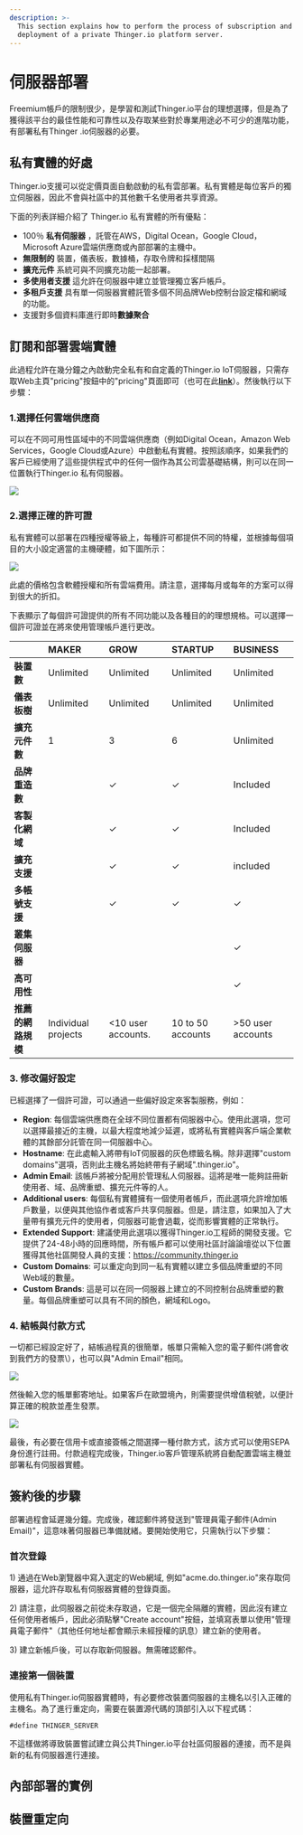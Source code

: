 ```yaml
---
description: >-
  This section explains how to perform the process of subscription and
  deployment of a private Thinger.io platform server.
---
```


# 伺服器部署

Freemium帳戶的限制很少，是學習和測試Thinger.io平台的理想選擇，但是為了獲得該平台的最佳性能和可靠性以及存取某些對於專業用途必不可少的進階功能，有部署私有Thinger .io伺服器的必要。

## 私有實體的好處

Thinger.io支援可以從定價頁面自動啟動的私有雲部署。私有實體是每位客戶的獨立伺服器，因此不會與社區中的其他數千名使用者共享資源。

下面的列表詳細介紹了 Thinger.io 私有實體的所有優點： 

* 100％ **私有伺服器** ，託管在AWS，Digital Ocean，Google Cloud，Microsoft Azure雲端供應商或內部部署的主機中。
* **無限制的** 裝置，儀表板，數據桶，存取令牌和採樣間隔
* **擴充元件** 系統可與不同擴充功能一起部署。 
* **多使用者支援** 這允許在伺服器中建立並管理獨立客戶帳戶。
* **多租戶支援** 具有單一伺服器實體託管多個不同品牌Web控制台設定檔和網域的功能。
* 支援對多個資料庫進行即時**數據聚合**

## 訂閱和部署雲端實體

此過程允許在幾分鐘之內啟動完全私有和自定義的Thinger.io IoT伺服器，只需存取Web主頁"pricing"按鈕中的"pricing"頁面即可（也可在此[**link**](https：//pricing.thinger.io)）。然後執行以下步驟：

### 1.選擇任何雲端供應商

可以在不同可用性區域中的不同雲端供應商（例如Digital Ocean，Amazon Web Services，Google Cloud或Azure）中啟動私有實體。按照該順序，如果我們的客戶已經使用了這些提供程式中的任何一個作為其公司雲基礎結構，則可以在同一位置執行Thinger.io 私有伺服器。

![](~@server/Clouds.png)

### 2.選擇正確的許可證

私有實體可以部署在四種授權等級上，每種許可都提供不同的特權，並根據每個項目的大小設定適當的主機硬體，如下圖所示：

![](~@server/Pricing.png)

此處的價格包含軟體授權和所有雲端費用。請注意，選擇每月或每年的方案可以得到很大的折扣。

下表顯示了每個許可證提供的所有不同功能以及各種目的的理想規格。可以選擇一個許可證並在將來使用管理帳戶進行更改。

|  					| **MAKER** | **GROW** 	| **STARTUP** 	| **BUSINESS** 	|
| :--- 				| :--- 		| :--- 		| :--- 			| :--- 			|
| **裝置數** 		| Unlimited | Unlimited | Unlimited 	| Unlimited 	|
| **儀表板樹** 		| Unlimited | Unlimited | Unlimited 	| Unlimited 	|
| **擴充元件數**			| 1 		| 3 		| 6 			| Unlimited 	|
| **品牌重造數** 	|  			| ✓ 		| ✓ 			| Included 		|
| **客製化網域** 	|  			| ✓ 		| ✓ 			| Included 		|
| **擴充支援** 		|  			| ✓ 		| ✓ 			| included 		|
| **多帳號支援** 	|  			| ✓ 		| ✓ 			| ✓ 			|
| **叢集伺服器** 	|  			|  			|  				| ✓ 			|
| **高可用性**  		|  			|  			|  				| ✓ 			|
| **推薦的網路規模** 	| Individual projects | &lt;10 user accounts. | 10 to 50 accounts |  &gt;50 user accounts |

### 3. 修改偏好設定

已經選擇了一個許可證，可以通過一些偏好設定來客製服務，例如：

* **Region**: 每個雲端供應商在全球不同位置都有伺服器中心。使用此選項，您可以選擇最接近的主機，以最大程度地減少延遲，或將私有實體與客戶端企業軟體的其餘部分託管在同一伺服器中心。
* **Hostname**: 在此處輸入將帶有IoT伺服器的灰色標籤名稱。除非選擇"custom domains"選項，否則此主機名將始終帶有子網域".thinger.io"。
* **Admin Email**: 該帳戶將被分配用於管理私人伺服器。這將是唯一能夠註冊新使用者、域、品牌重塑、擴充元件等的人。
* **Additional users**: 每個私有實體擁有一個使用者帳戶，而此選項允許增加帳戶數量，以便與其他協作者或客戶共享伺服器。但是，請注意，如果加入了大量帶有擴充元件的使用者，伺服器可能會過載，從而影響實體的正常執行。
* **Extended Support**: 建議使用此選項以獲得Thinger.io工程師的開發支援。它提供了24-48小時的回應時間，所有帳戶都可以使用社區討論論壇從以下位置獲得其他社區開發人員的支援：https://community.thinger.io
* **Custom Domains**: 可以重定向到同一私有實體以建立多個品牌重塑的不同Web域的數量。
* **Custom Brands**: 這是可以在同一伺服器上建立的不同控制台品牌重塑的數量。每個品牌重塑可以具有不同的顏色，網域和Logo。

### 4. 結帳與付款方式

一切都已經設定好了，結帳過程真的很簡單，帳單只需輸入您的電子郵件\(將會收到我們方的發票\），也可以與"Admin Email"相同。 

![](~@server/OrderEmail.png)

然後輸入您的帳單郵寄地址。如果客戶在歐盟境內，則需要提供增值稅號，以便計算正確的稅款並產生發票。

![](~@server/Billing.png)

最後，有必要在信用卡或直接簽帳之間選擇一種付款方式，該方式可以使用SEPA身份進行註冊。付款過程完成後，Thinger.io客戶管理系統將自動配置雲端主機並部署私有伺服器實體。

## 簽約後的步驟

部署過程會延遲幾分鐘。完成後，確認郵件將發送到"管理員電子郵件(Admin Email)"，這意味著伺服器已準備就緒。要開始使用它，只需執行以下步驟：

### 首次登錄

1\) 通過在Web瀏覽器中寫入選定的Web網域, 例如​​ "acme.do.thinger.io"來存取伺服器，這允許存取私有伺服器實體的登錄頁面。

2\) 請注意，此伺服器之前從未存取過，它是一個完全隔離的實體，因此沒有建立任何使用者帳戶，因此必須點擊"Create account"按鈕，並填寫表單以使用"管理員電子郵件"（其他任何地址都會顯示未經授權的訊息）建立新的使用者。

3\) 建立新帳戶後，可以存取新伺服器。無需確認郵件。

### 連接第一個裝置

使用私有Thinger.io伺服器實體時，有必要修改裝置伺服器的主機名以引入正確的主機名。為了進行重定向，需要在裝置源代碼的頂部引入以下程式碼：

`#define THINGER_SERVER`

不這樣做將導致裝置嘗試建立與公共Thinger.io平台社區伺服器的連接，而不是與新的私有伺服器進行連接。

## 內部部署的實例

## 裝置重定向

